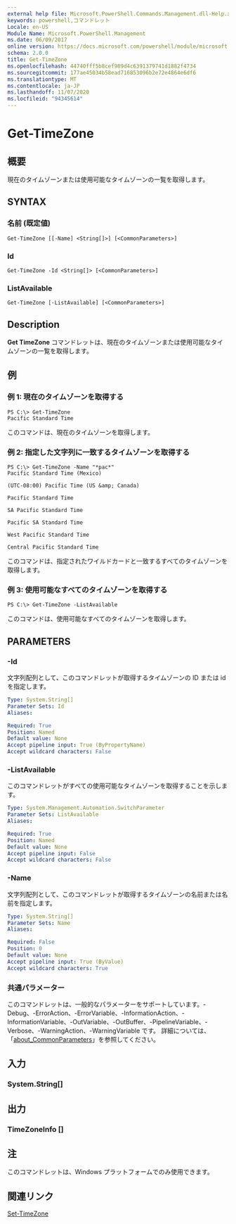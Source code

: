 ```yaml
---
external help file: Microsoft.PowerShell.Commands.Management.dll-Help.xml
keywords: powershell,コマンドレット
Locale: en-US
Module Name: Microsoft.PowerShell.Management
ms.date: 06/09/2017
online version: https://docs.microsoft.com/powershell/module/microsoft.powershell.management/get-timezone?view=powershell-7&WT.mc_id=ps-gethelp
schema: 2.0.0
title: Get-TimeZone
ms.openlocfilehash: 44740fff5b8cef989d4c6391379741d1882f4734
ms.sourcegitcommit: 177ae45034b58ead716853096b2e72e4864e6df6
ms.translationtype: MT
ms.contentlocale: ja-JP
ms.lasthandoff: 11/07/2020
ms.locfileid: "94345614"
---
```

# Get-TimeZone

## 概要
現在のタイムゾーンまたは使用可能なタイムゾーンの一覧を取得します。

## SYNTAX

### 名前 (既定値)

```
Get-TimeZone [[-Name] <String[]>] [<CommonParameters>]
```

### Id

```
Get-TimeZone -Id <String[]> [<CommonParameters>]
```

### ListAvailable

```
Get-TimeZone [-ListAvailable] [<CommonParameters>]
```

## Description

**Get TimeZone** コマンドレットは、現在のタイムゾーンまたは使用可能なタイムゾーンの一覧を取得します。

## 例

### 例 1: 現在のタイムゾーンを取得する

```
PS C:\> Get-TimeZone
Pacific Standard Time
```

このコマンドは、現在のタイムゾーンを取得します。

### 例 2: 指定した文字列に一致するタイムゾーンを取得する

```
PS C:\> Get-TimeZone -Name "*pac*"
Pacific Standard Time (Mexico)

(UTC-08:00) Pacific Time (US &amp; Canada)

Pacific Standard Time

SA Pacific Standard Time

Pacific SA Standard Time

West Pacific Standard Time

Central Pacific Standard Time
```

このコマンドは、指定されたワイルドカードと一致するすべてのタイムゾーンを取得します。

### 例 3: 使用可能なすべてのタイムゾーンを取得する

```
PS C:\> Get-TimeZone -ListAvailable
```

このコマンドは、使用可能なすべてのタイムゾーンを取得します。

## PARAMETERS

### -Id

文字列配列として、このコマンドレットが取得するタイムゾーンの ID または id を指定します。

```yaml
Type: System.String[]
Parameter Sets: Id
Aliases:

Required: True
Position: Named
Default value: None
Accept pipeline input: True (ByPropertyName)
Accept wildcard characters: False
```

### -ListAvailable

このコマンドレットがすべての使用可能なタイムゾーンを取得することを示します。

```yaml
Type: System.Management.Automation.SwitchParameter
Parameter Sets: ListAvailable
Aliases:

Required: True
Position: Named
Default value: None
Accept pipeline input: False
Accept wildcard characters: False
```

### -Name

文字列配列として、このコマンドレットが取得するタイムゾーンの名前または名前を指定します。

```yaml
Type: System.String[]
Parameter Sets: Name
Aliases:

Required: False
Position: 0
Default value: None
Accept pipeline input: True (ByValue)
Accept wildcard characters: True
```

### 共通パラメーター

このコマンドレットは、一般的なパラメーターをサポートしています。-Debug、-ErrorAction、-ErrorVariable、-InformationAction、-InformationVariable、-OutVariable、-OutBuffer、-PipelineVariable、-Verbose、-WarningAction、-WarningVariable です。 詳細については、「[about_CommonParameters](https://go.microsoft.com/fwlink/?LinkID=113216)」を参照してください。

## 入力

### System.String[]

## 出力

### TimeZoneInfo []

## 注

このコマンドレットは、Windows プラットフォームでのみ使用できます。

## 関連リンク

[Set-TimeZone](Set-TimeZone.md)
